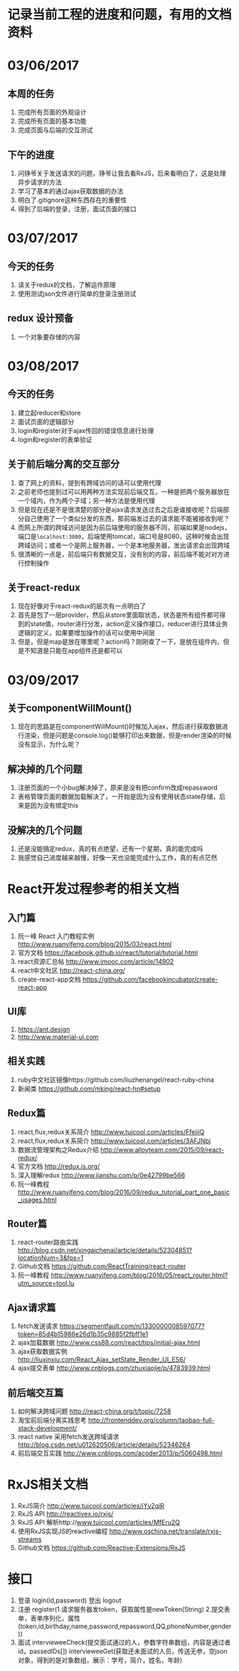 # 记录当前工程的进度和问题，有用的文档资料

# 03/06/2017
## 本周的任务
1. 完成所有页面的外观设计
2. 完成所有页面的基本功能
3. 完成页面与后端的交互测试

## 下午的进度
1. 问铮爷关于发送请求的问题，铮爷让我去看RxJS，后来看明白了，这是处理异步请求的方法
2. 学习了基本的通过ajax获取数据的办法
3. 明白了.gitignore这种东西存在的重要性
4. 得到了后端的登录，注册，面试页面的接口

# 03/07/2017
## 今天的任务
1. 读关于redux的文档，了解运作原理
2. 使用测试json文件进行简单的登录注册测试

## redux 设计预备
1. 一个对象要存储的内容

# 03/08/2017
## 今天的任务
1. 建立起reducer和store
2. 面试页面的逻辑部分
3. login和register对于ajax传回的错误信息进行处理
4. login和register的表单验证

## 关于前后端分离的交互部分
1. 查了网上的资料，提到有跨域访问的话可以使用代理
2. 之前老师也提到过可以用两种方法实现前后端交互，一种是把两个服务器放在一个域内，作为两个子域；另一种方法是使用代理
3. 但是现在还是不是很清楚的部分是ajax请求发送过去之后是谁接收呢？后端部分自己使用了一个类似分发的东西，那前端发过去的请求能不能被接收到呢？
4. 而网上所谓的跨域访问是因为前后端使用的服务器不同，前端如果是nodejs，端口是`localhost:3000`，后端使用tomcat，端口号是8080，这种时候会出现跨域访问；或者一个是网上服务器，一个是本地服务器，发出请求会出现跨域
5. 很清晰的一点是，前后端只有数据交互，没有别的内容，前后端不能对对方进行控制操作

## 关于react-redux
1. 现在好像对于react-redux的层次有一点明白了
2. 首先是包了一层provider，然后从store里面取状态，状态是所有组件都可得到的state值，router进行分发，action定义操作接口，reducer进行具体业务逻辑的定义，如果要增加操作的话可以使用中间层
3. 但是，但是map是放在哪里呢？action吗？刚刚查了一下，是放在组件内，但是不知道是只能在app组件还是都可以

# 03/09/2017
## 关于componentWillMount()
1. 现在的思路是在componentWillMount()时候加入ajax，然后进行获取数据进行渲染，但是问题是console.log()能够打印出来数据，但是render渲染的时候没有显示，为什么呢？
## 解决掉的几个问题
1. 注册页面的一个小bug解决掉了，原来是没有把confirm改成repassword
2. 表格管理页面的数据加载解决了，一开始是因为没有使用状态state存储，后来是因为没有绑定this

## 没解决的几个问题
1. 还是没能搞定redux，真的有点绝望，还有一个星期，真的能完成吗
2. 我感觉自己进度越来越慢，好像一天也没能完成什么工作，真的有点茫然

# React开发过程参考的相关文档

## 入门篇
1. 阮一峰 React 入门教程实例  http://www.ruanyifeng.com/blog/2015/03/react.html
2. 官方文档 https://facebook.github.io/react/tutorial/tutorial.html
3. react资源汇总帖 http://www.imooc.com/article/14902
4. react中文社区 http://react-china.org/
5. create-react-app文档 https://github.com/facebookincubator/create-react-app

## UI库
1. https://ant.design
2. http://www.material-ui.com

## 相关实践
1. ruby中文社区镜像https://github.com/liuzhenangel/react-ruby-china
2. 新闻类 https://github.com/mking/react-hn#setup

## Redux篇
1. react,flux,redux关系简介 http://www.tuicool.com/articles/FfeiiiQ
2. react,flux,redux关系简介 http://www.tuicool.com/articles/3AFJNbj
3. 数据流管理架构之Redux介绍 http://www.alloyteam.com/2015/09/react-redux/
4. 官方文档 http://redux.js.org/
5. 深入理解redux http://www.jianshu.com/p/0e42799be566
6. 阮一峰教程 http://www.ruanyifeng.com/blog/2016/09/redux_tutorial_part_one_basic_usages.html

## Router篇
1. react-router路由实践 http://blog.csdn.net/xingaichenai/article/details/52304851?locationNum=3&fps=1
2. Github文档 https://github.com/ReactTraining/react-router
3. 阮一峰教程 http://www.ruanyifeng.com/blog/2016/05/react_router.html?utm_source=tool.lu

## Ajax请求篇
1. fetch发送请求 https://segmentfault.com/n/1330000008597077?token=85d4b15986e26d1b35c9885f2fbff1e1
2. ajax加载数据 http://www.css88.com/react/tips/initial-ajax.html
3. ajax获取数据实例 http://liuxinxiu.com/React_Ajax_setState_Render_UI_ES6/
4. ajax提交表单 http://www.cnblogs.com/zhuxiaojie/p/4783939.html

## 前后端交互篇
1. 如何解决跨域问题 http://react-china.org/t/topic/7258
2. 淘宝前后端分离实践思考 http://frontenddev.org/column/taobao-full-stack-development/
3. react native 采用fetch发送跨域请求 http://blog.csdn.net/u012620506/article/details/52346264
4. 前后端交互实践 http://www.cnblogs.com/acoder2013/p/5060498.html

# RxJS相关文档
1. RxJS简介 http://www.tuicool.com/articles/iYv2qiR
2. RxJS API http://reactivex.io/rxjs/
3. RxJS API 解析http://www.tuicool.com/articles/MfEru2Q
4. 使用RxJS实现JS的reactive编程 http://www.oschina.net/translate/rxjs-streams
5. Github文档 https://github.com/Reactive-Extensions/RxJS

# 接口
1. 登录 login(id,password) 登出 logout
2. 注册 register(1.请求服务器发token，获取属性是newToken(String) 2.提交表单，表单序列化，属性(token,id,birthday,name,password,repassword,QQ,phoneNumber,gender))
3. 面试 intervieweeCheck(提交面试通过的人，参数字符串数组，内容是通过者id，passedIDs[]) intervieweeGet(获取还未面试的人员，传送无参，空json对象，得到的是对象数组，展示：学号，简介，姓名，年龄)
